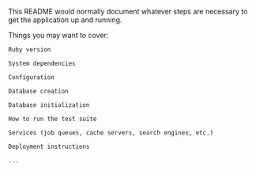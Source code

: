 This README would normally document whatever steps are necessary to get the application up and running.

Things you may want to cover:

    Ruby version

    System dependencies

    Configuration

    Database creation

    Database initialization

    How to run the test suite

    Services (job queues, cache servers, search engines, etc.)

    Deployment instructions

    ...

